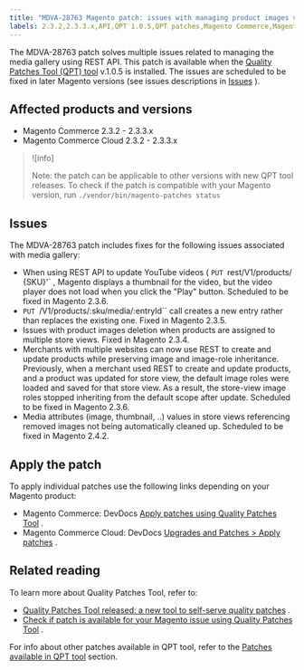 ```yaml
---
title: "MDVA-28763 Magento patch: issues with managing product images via REST API"
labels: 2.3.2,2.3.3.x,API,QPT 1.0.5,QPT patches,Magento Commerce,Magento Commerce Cloud,Quality Patches Tool,images,support tools
---
```


The MDVA-28763 patch solves multiple issues related to managing the media gallery using REST API. This patch is available when the [Quality Patches Tool (QPT) tool](https://support.magento.com/hc/en-us/articles/360047139492) v.1.0.5 is installed. The issues are scheduled to be fixed in later Magento versions (see issues descriptions in [Issues](https://support.magento.com/hc/en-us/articles/360050056271#issues) ).

## Affected products and versions

* Magento Commerce 2.3.2 - 2.3.3.x
* Magento Commerce Cloud 2.3.2 - 2.3.3.x

>![info]
>
>Note: the patch can be applicable to other versions with new QPT tool releases. To check if the patch is compatible with your Magento version, run `./vendor/bin/magento-patches
    status` 

<h2 id="issues">Issues</h2>

The MDVA-28763 patch includes fixes for the following issues associated with media gallery:

* When using REST API to update YouTube videos ( `PUT `rest/V1/products/ {SKU}'` , Magento displays a thumbnail for the video, but the video player does not load when you click the "Play" button. Scheduled to be fixed in Magento 2.3.6.
* `PUT `/V1/products/:sku/media/:entryId`` call creates a new entry rather than replaces the existing one. Fixed in Magento 2.3.5.
* Issues with product images deletion when products are assigned to multiple store views. Fixed in Magento 2.3.4.
* Merchants with multiple websites can now use REST to create and update products while preserving image and image-role inheritance. Previously, when a merchant used REST to create and update products, and a product was updated for store view, the default image roles were loaded and saved for that store view. As a result, the store-view image roles stopped inheriting from the default scope after update. Scheduled to be fixed in Magento 2.3.6.
* Media attributes (image, thumbnail, ..) values in store views referencing removed images not being automatically cleaned up. Scheduled to be fixed in Magento 2.4.2.

## Apply the patch

To apply individual patches use the following links depending on your Magento product:

* Magento Commerce: DevDocs [Apply patches using Quality Patches Tool](https://devdocs.magento.com/guides/v2.4/comp-mgr/patching/mqp.html) .
* Magento Commerce Cloud: DevDocs [Upgrades and Patches > Apply patches](https://devdocs.magento.com/cloud/project/project-patch.html) .

## Related reading

To learn more about Quality Patches Tool, refer to:

* [Quality Patches Tool released: a new tool to self-serve quality patches](https://support.magento.com/hc/en-us/articles/360047139492) .
* [Check if patch is available for your Magento issue using Quality Patches Tool](https://support.magento.com/hc/en-us/articles/360047125252) .

For info about other patches available in QPT tool, refer to the [Patches available in QPT tool](https://support.magento.com/hc/en-us/sections/360010506631-Patches-available-in-QPT-tool-) section.
 